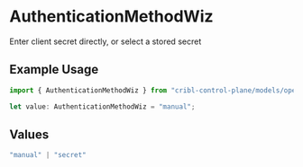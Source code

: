 # AuthenticationMethodWiz

Enter client secret directly, or select a stored secret

## Example Usage

```typescript
import { AuthenticationMethodWiz } from "cribl-control-plane/models/operations";

let value: AuthenticationMethodWiz = "manual";
```

## Values

```typescript
"manual" | "secret"
```